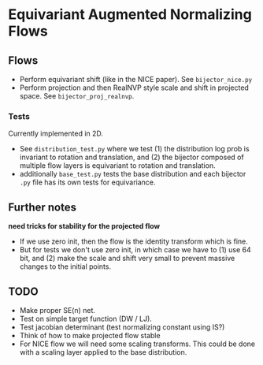 # Equivariant Augmented Normalizing Flows

## Flows
- Perform equivariant shift (like in the NICE paper). See `bijector_nice.py`
- Perform projection and then RealNVP style scale and shift in projected space. See `bijector_proj_realnvp`.

### Tests
Currently implemented in 2D.

- See `distribution_test.py` where we test
(1) the distribution log prob is invariant to rotation and translation, and
(2) the bijector composed of multiple flow layers is equivariant to rotation and translation. 
- additionally `base_test.py` tests the base distribution and each bijector `.py` file has its own tests for equivariance. 


## Further notes
**need tricks for stability for the projected flow** 
- If we use zero init, then the flow is the identity transform which is fine.
- But for tests we don't use zero init, in which case we have to 
(1) use 64 bit, and 
(2) make the scale and shift very small to prevent massive changes to the initial points.



## TODO
 - Make proper SE(n) net. 
 - Test on simple target function (DW / LJ). 
 - Test jacobian determinant (test normalizing constant using IS?)
 - Think of how to make projected flow stable
 - For NICE flow we will need some scaling transforms. This could be done with a scaling layer applied to the base distribution. 